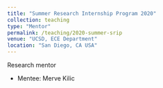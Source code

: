 ```yaml
---
title: "Summer Research Internship Program 2020"
collection: teaching
type: "Mentor"
permalink: /teaching/2020-summer-srip
venue: "UCSD, ECE Department"
location: "San Diego, CA USA"
---
```


Research mentor
  * Mentee: Merve Kilic
